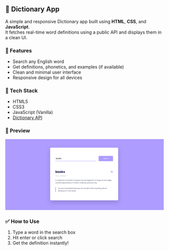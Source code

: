 
## 📘 Dictionary App

A simple and responsive Dictionary app built using **HTML**, **CSS**, and **JavaScript**.  
It fetches real-time word definitions using a public API and displays them in a clean UI.

### 🚀 Features
- Search any English word  
- Get definitions, phonetics, and examples (if available)  
- Clean and minimal user interface  
- Responsive design for all devices

### 🔧 Tech Stack
- HTML5  
- CSS3  
- JavaScript (Vanilla)  
- [Dictionary API](https://dictionaryapi.dev/)

### 📸 Preview  

![alt text](<Screenshot 2025-06-18 172913.png>)

### ✅ How to Use
1. Type a word in the search box  
2. Hit enter or click search  
3. Get the definition instantly!
